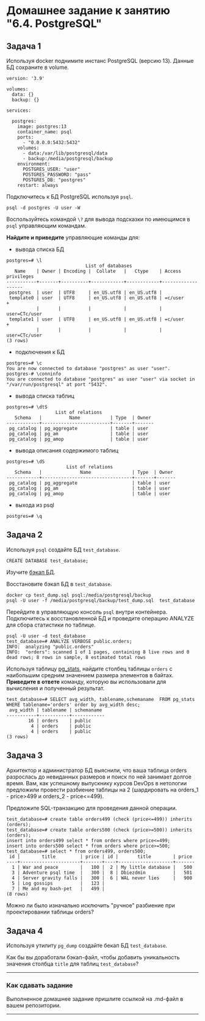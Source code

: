 # Домашнее задание к занятию "6.4. PostgreSQL"

## Задача 1

Используя docker поднимите инстанс PostgreSQL (версию 13). Данные БД сохраните в volume.
```
version: '3.9'

volumes:
  data: {}
  backup: {}

services:

  postgres:
    image: postgres:13
    container_name: psql
    ports:
      - "0.0.0.0:5432:5432"
    volumes:
      - data:/var/lib/postgresql/data
      - backup:/media/postgresql/backup
    environment:
      POSTGRES_USER: "user"
      POSTGRES_PASSWORD: "pass"
      POSTGRES_DB: "postgres"
    restart: always

```
Подключитесь к БД PostgreSQL используя `psql`.
```
psql -d postgres -U user -W
```
Воспользуйтесь командой `\?` для вывода подсказки по имеющимся в `psql` управляющим командам.

**Найдите и приведите** управляющие команды для:
- вывода списка БД
```
postgres=# \l
                             List of databases
   Name    | Owner | Encoding |  Collate   |   Ctype    | Access privileges 
-----------+-------+----------+------------+------------+-------------------
 postgres  | user  | UTF8     | en_US.utf8 | en_US.utf8 | 
 template0 | user  | UTF8     | en_US.utf8 | en_US.utf8 | =c/user          +
           |       |          |            |            | user=CTc/user
 template1 | user  | UTF8     | en_US.utf8 | en_US.utf8 | =c/user          +
           |       |          |            |            | user=CTc/user
(3 rows)
```
- подключения к БД
```
postgres=# \c
You are now connected to database "postgres" as user "user".
postgres-# \conninfo
You are connected to database "postgres" as user "user" via socket in "/var/run/postgresql" at port "5432".
```
- вывода списка таблиц
```
postgres=# \dtS
                  List of relations
   Schema   |          Name           | Type  | Owner 
------------+-------------------------+-------+-------
 pg_catalog | pg_aggregate            | table | user
 pg_catalog | pg_am                   | table | user
 pg_catalog | pg_amop                 | table | user
```
- вывода описания содержимого таблиц
```
postgres=# \dS
                      List of relations
   Schema   |              Name               | Type  | Owner 
------------+---------------------------------+-------+-------
 pg_catalog | pg_aggregate                    | table | user
 pg_catalog | pg_am                           | table | user
 pg_catalog | pg_amop                         | table | user

```
- выхода из psql
```
postgres=# \q
```


## Задача 2

Используя `psql` создайте БД `test_database`.
```
CREATE DATABASE test_database;
```

Изучите [бэкап БД](https://github.com/netology-code/virt-homeworks/tree/master/06-db-04-postgresql/test_data).

Восстановите бэкап БД в `test_database`.
```
docker cp test_dump.sql psql:/media/postgresql/backup
psql -U user -f /media/postgresql/backup/test_dump.sql  test_database

```
Перейдите в управляющую консоль `psql` внутри контейнера.
Подключитесь к восстановленной БД и проведите операцию ANALYZE для сбора статистики по таблице.
```
psql -U user -d test_database
test_database=# ANALYZE VERBOSE public.orders;
INFO:  analyzing "public.orders"
INFO:  "orders": scanned 1 of 1 pages, containing 8 live rows and 0 dead rows; 8 rows in sample, 8 estimated total rows
```
Используя таблицу [pg_stats](https://postgrespro.ru/docs/postgresql/12/view-pg-stats), найдите столбец таблицы `orders` 
с наибольшим средним значением размера элементов в байтах.
**Приведите в ответе** команду, которую вы использовали для вычисления и полученный результат.
```
test_database=# SELECT avg_width, tablename,schemaname  FROM pg_stats WHERE tablename='orders' order by avg_width desc;
 avg_width | tablename | schemaname
-----------+-----------+------------
        16 | orders    | public
         4 | orders    | public
         4 | orders    | public
(3 rows)
```
## Задача 3

Архитектор и администратор БД выяснили, что ваша таблица orders разрослась до невиданных размеров и
поиск по ней занимает долгое время. Вам, как успешному выпускнику курсов DevOps в нетологии предложили
провести разбиение таблицы на 2 (шардировать на orders_1 - price>499 и orders_2 - price<=499).

Предложите SQL-транзакцию для проведения данной операции.
```
test_database=# create table orders499 (check (price<=499)) inherits (orders);
test_database=# create table orders500 (check (price>=500)) inherits (orders);
insert into orders499 select * from orders where price<=499;
insert into orders500 select * from orders where price>=500;
test_database=# select * from orders499, orders500;
 id |        title         | price | id |       title        | price
----+----------------------+-------+----+--------------------+-------
  1 | War and peace        |   100 |  2 | My little database |   500
  3 | Adventure psql time  |   300 |  8 | Dbiezdmin          |   501
  4 | Server gravity falls |   300 |  6 | WAL never lies     |   900
  5 | Log gossips          |   123 | 
  7 | Me and my bash-pet   |   499 |  
(8 rows)
```
Можно ли было изначально исключить "ручное" разбиение при проектировании таблицы orders?

## Задача 4

Используя утилиту `pg_dump` создайте бекап БД `test_database`.

Как бы вы доработали бэкап-файл, чтобы добавить уникальность значения столбца `title` для таблиц `test_database`?

---

### Как cдавать задание

Выполненное домашнее задание пришлите ссылкой на .md-файл в вашем репозитории.

---
